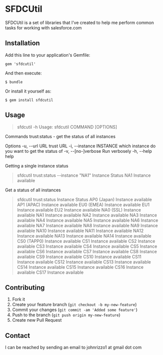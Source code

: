 # SFDCUtil

SFDCUtil is a set of libraries that I've created to help me perform common tasks for working with salesforce.com

## Installation

Add this line to your application's Gemfile:

    gem 'sfdcutil'

And then execute:

    $ bundle

Or install it yourself as:

    $ gem install sfdcutil

## Usage

> sfdcutil -h
Usage: sfdcutil COMMAND [OPTIONS]

Commands
     trust:status - get the status of all instances

Options
    -u, --url URL                    trust URL
    -i, --instance INSTANCE          which instance do you want to get the status of
    -v, --[no-]verbose               Run verbosely
    -h, --help                       help

Getting a single instance status

> sfdcutil trust:status --instance "NA1"
    Instance Status
         NA1 Instance available

Get a status of all instances

> sfdcutil trust:status
    Instance Status
 AP0 (Japan) Instance available
  AP1 (APAC) Instance available
  EU0 (EMEA) Instance available
         EU1 Instance available
         EU2 Instance available
   NA0 (SSL) Instance available
         NA1 Instance available
         NA2 Instance available
         NA3 Instance available
         NA4 Instance available
         NA5 Instance available
         NA6 Instance available
         NA7 Instance available
         NA8 Instance available
         NA9 Instance available
        NA10 Instance available
        NA11 Instance available
        NA12 Instance available
        NA13 Instance available
        NA14 Instance available
 CS0 (TAPP0) Instance available
         CS1 Instance available
         CS2 Instance available
         CS3 Instance available
         CS4 Instance available
         CS5 Instance available
         CS6 Instance available
         CS7 Instance available
         CS8 Instance available
         CS9 Instance available
        CS10 Instance available
        CS11 Instance available
        CS12 Instance available
        CS13 Instance available
        CS14 Instance available
        CS15 Instance available
        CS16 Instance available
        CS17 Instance available

## Contributing

1. Fork it
2. Create your feature branch (`git checkout -b my-new-feature`)
3. Commit your changes (`git commit -am 'Added some feature'`)
4. Push to the branch (`git push origin my-new-feature`)
5. Create new Pull Request

## Contact
I can be reached by sending an email to johnrizzo1 at gmail dot com
